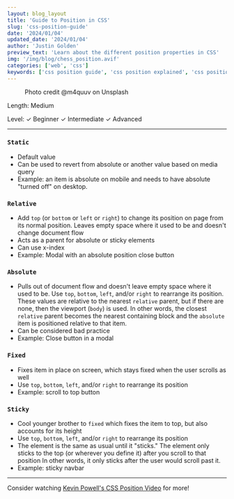 ```yaml
---
layout: blog_layout
title: 'Guide to Position in CSS'
slug: 'css-position-guide'
date: '2024/01/04'
updated_date: '2024/01/04'
author: 'Justin Golden'
preview_text: 'Learn about the different position properties in CSS'
img: '/img/blog/chess_position.avif'
categories: ['web', 'css']
keywords: ['css position guide', 'css position explained', 'css position property']
---
```


<figure>
  <picture>
    <source type="image/avif" srcset="/img/blog/chess_position.avif" alt="">
    <img src="/img/blog/chess_position.jpg" alt="">
  </picture>
  <figcaption>Photo credit @m4quuv on Unsplash</figcaption>
</figure>

Length: Medium

Level: ✓ Beginner ✓ Intermediate ✓ Advanced

---

### `Static`

- Default value
- Can be used to revert from absolute or another value based on media query
- Example: an item is absolute on mobile and needs to have absolute "turned off" on desktop.

### `Relative`

- Add `top` (or `bottom` or `left` or `right`) to change its position on page from its normal position. Leaves empty space where it used to be and doesn't change document flow
- Acts as a parent for absolute or sticky elements
- Can use x-index
- Example: Modal with an absolute position close button

### `Absolute`

- Pulls out of document flow and doesn't leave empty space where it used to be. Use `top`, `bottom`, `left`, and/or `right` to rearrange its position. These values are relative to the nearest `relative` parent, but if there are none, then the viewport (`body`) is used. In other words, the closest `relative` parent becomes the nearest containing block and the `absolute` item is positioned relative to that item.
- Can be considered bad practice
- Example: Close button in a modal

### `Fixed`

- Fixes item in place on screen, which stays fixed when the user scrolls as well
- Use `top`, `bottom`, `left`, and/or `right` to rearrange its position
- Example: scroll to top button

### `Sticky`

- Cool younger brother to `fixed` which fixes the item to top, but also accounts for its height
- Use `top`, `bottom`, `left`, and/or `right` to rearrange its position
- The element is the same as usual until it "sticks." The element only sticks to the top (or wherever you define it) after you scroll to that position In other words, it only sticks after the user would scroll past it.
- Example: sticky navbar

---

Consider watching [Kevin Powell's CSS Position Video](https://youtu.be/fF_NVrd1s14?si=HBFfpx_e_H4_1Pun) for more!
